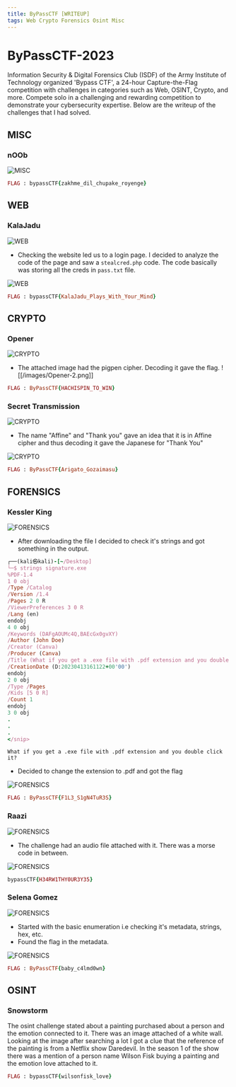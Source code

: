 ```yaml
---
title: ByPassCTF [WRITEUP]
tags: Web Crypto Forensics Osint Misc
---
```

# ByPassCTF-2023

Information Security & Digital Forensics Club (ISDF) of the Army Institute of Technology organized 'Bypass CTF', a 24-hour Capture-the-Flag competition with challenges in categories such as Web, OSINT, Crypto, and more. Compete solo in a challenging and rewarding competition to demonstrate your cybersecurity expertise. Below are the writeup of the challenges that I had solved.

## MISC
### nOOb
![MISC](images/Misc-1.png)

```ruby
FLAG : bypassCTF{zakhme_dil_chupake_royenge}
```

## WEB
### KalaJadu
![WEB](images/Web-1.png)

- Checking the website led us to a login page. I decided to analyze the code of the page and saw a  `stealcred.php` code. The code basically was storing all the creds in `pass.txt` file. 

![WEB](images/Web-2.png)

```ruby
FLAG : bypassCTF{KalaJadu_Plays_With_Your_Mind}
```


## CRYPTO
### Opener
![CRYPTO](images/Opener-1.png)

- The attached image had the pigpen cipher. Decoding it gave the flag.
![[/images/Opener-2.png]]

```ruby
FLAG : ByPassCTF{HACHISPIN_TO_WIN}
```


### Secret Transmission
![CRYPTO](images/Secret-1.png)

- The name "Affine" and "Thank you" gave an idea that it is in Affine cipher and thus decoding it gave the Japanese for "Thank You"

![CRYPTO](images/Secret-2.png)

```ruby
FLAG : ByPassCTF{Arigato_Gozaimasu}
```


## FORENSICS
### Kessler King
![FORENSICS](images/Kessler-1.png)

- After downloading the file I decided to check it's strings and got something in the output.

```ruby
┌──(kali㉿kali)-[~/Desktop]
└─$ strings signature.exe 
%PDF-1.4
1 0 obj
/Type /Catalog
/Version /1.4
/Pages 2 0 R
/ViewerPreferences 3 0 R
/Lang (en)
endobj
4 0 obj
/Keywords (DAFgAOUMc4Q,BAEcGx0gvXY)
/Author (John Doe)
/Creator (Canva)
/Producer (Canva)
/Title (What if you get a .exe file with .pdf extension and you double click it?)
/CreationDate (D:20230413161122+00'00')
endobj
2 0 obj
/Type /Pages
/Kids [5 0 R]
/Count 1
endobj
3 0 obj
.
.
.
</snip>
```

`What if you get a .exe file with .pdf extension and you double click it?`
- Decided to change the extension to .pdf and got the flag

![FORENSICS](images/Kessler-2.png)

```ruby
FLAG : ByPassCTF{F1L3_S1gN4TuR3S}
```


### Raazi

![FORENSICS](images/Raazi-1.png)

- The challenge had an audio file attached with it. There was a morse code in between.


![FORENSICS](images/Raazi-2.png)

```ruby
bypassCTF{H34RW1THY0UR3Y35}
```


### Selena Gomez
![FORENSICS](images/Selena-1.png)

- Started with the basic enumeration i.e checking it's metadata, strings, hex, etc. 
- Found the flag in the metadata.

![FORENSICS](images/Selena-2.png)


```ruby
FLAG : ByPassCTF{baby_c4lmd0wn}
```


## OSINT
### Snowstorm
The osint challenge stated about a painting purchased about a person and the emotion connected to it. There was an image attached of a white wall. Looking at the image after searching a lot I got a clue that the reference of the painting is from a Netflix show Daredevil. In the season 1 of the show there was a mention of a person name Wilson Fisk buying a painting and the emotion love attached to it.

```ruby
FLAG : bypassCTF{wilsonfisk_love}
```
